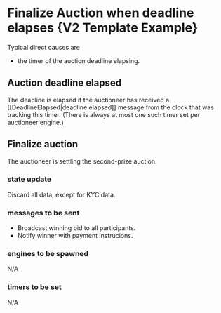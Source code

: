 # Finalize Auction when deadline elapses {V2 Template Example}

Typical direct causes are

- the timer of the auction deadline elapsing.

## Auction deadline elapsed

The deadline is elapsed if the auctioneer has received
a [[DeadlineElapsed|deadline elapsed]] message from 
the clock that was tracking this timer.
(There is always at most one such timer set per auctioneer engine.)

## Finalize auction

The auctioneer is settling the second-prize auction.

### state update

Discard all data, except for KYC data.

### messages to be sent

- Broadcast winning bid to all participants.
- Notify winner with payment instrucions.

### engines to be spawned

N/A

### timers to be set

N/A




